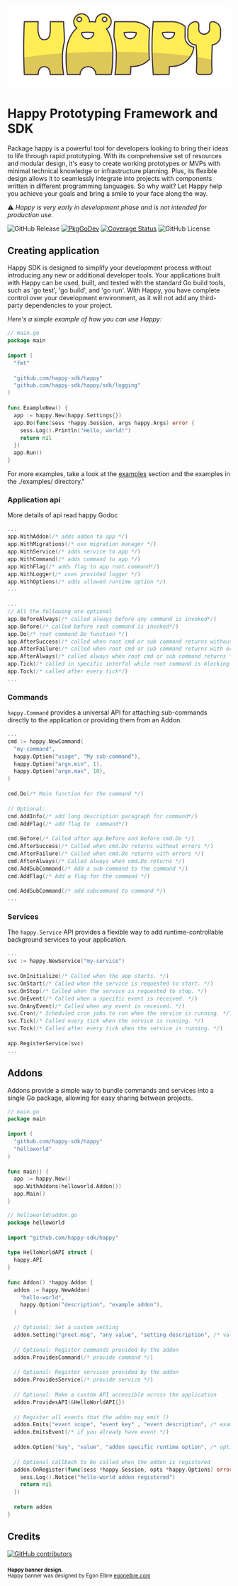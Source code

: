 ![Happy Logo](assets/images/happy.svg)

# Happy Prototyping Framework and SDK

Package happy is a powerful tool for developers looking to bring their ideas to life through rapid prototyping. With its comprehensive set of resources and modular design, it's easy to create working prototypes or MVPs with minimal technical knowledge or infrastructure planning. Plus, its flexible design allows it to seamlessly integrate into projects with components written in different programming languages. So why wait? Let Happy help you achieve your goals and bring a smile to your face along the way.

:warning: *Happy is very early in development phase and is not intended for production use.*  

![GitHub Release](https://img.shields.io/github/v/release/happy-sdk/happy) [![PkgGoDev](https://pkg.go.dev/badge/github.com/happy-sdk/happy)](https://pkg.go.dev/github.com/happy-sdk/happy) [![Coverage Status](https://coveralls.io/repos/github/happy-sdk/happy/badge.svg?branch=main)](https://coveralls.io/github/happy-sdk/happy?branch=main) ![GitHub License](https://img.shields.io/github/license/happy-sdk/happy)

## Creating application

Happy SDK is designed to simplify your development process without introducing any new or additional developer tools. Your applications built with Happy can be used, built, and tested with the standard Go build tools, such as 'go test', 'go build', and 'go run'. With Happy, you have complete control over your development environment, as it will not add any third-party dependencies to your project.

*Here's a simple example of how you can use Happy:*

```go
// main.go
package main

import (
  "fmt"

  "github.com/happy-sdk/happy"
  "github.com/happy-sdk/happy/sdk/logging"
)

func ExampleNew() {
  app := happy.New(happy.Settings{})
  app.Do(func(sess *happy.Session, args happy.Args) error {
    sess.Log().Println("Hello, world!")
    return nil
  })
  app.Run()
}

```

For more examples, take a look at the [examples](#examples) section and the examples in the ./examples/ directory."

### Application api

More details of api read happy Godoc 

```go
...
app.WithAddon(/* adds addon to app */)
app.WithMigrations(/* use migration manager */)
app.WithService(/* adds service to app */)
app.WithCommand(/* adds command to app */)
app.WithFlag(/* adds flag to app root command*/)
app.WithLogger(/* uses provided logger */)
app.WithOptions(/* adds allowed runtime option */)
...

...
// All the following are optional 
app.BeforeAlways(/* called always before any command is invoked*/)
app.Before(/* called before root command is invoked*/)
app.Do(/* root command Do function */)
app.AfterSuccess(/* called when root cmd or sub command returns without errors */)
app.AfterFailure(/* called when root cmd or sub command returns with errors */)
app.AfterAlways(/* called always when root cmd or sub command returns */)
app.Tick(/* called in specific interfal while root command is blocking */)
app.Tock(/* called after every tick*/)
...
```

### Commands

`happy.Command` provides a universal API for attaching sub-commands directly to the application or providing them from an Addon.


```go
...
cmd := happy.NewCommand(
  "my-command",
  happy.Option("usage", "My sub-command"),
  happy.Option("argn.min", 1),
  happy.Option("argn.max", 10),
)

cmd.Do(/* Main function for the command */)

// Optional:
cmd.AddInfo(/* add long description paragraph for command*/)
cmd.AddFlag(/* add flag to  command*/)

cmd.Before(/* Called after app.Before and before cmd.Do */)
cmd.AfterSuccess(/* Called when cmd.Do returns without errors */)
cmd.AfterFailure(/* Called when cmd.Do returns with errors */)
cmd.AfterAlways(/* Called always when cmd.Do returns */)
cmd.AddSubCommand(/* Add a sub-command to the command */)
cmd.AddFlag(/* Add a flag for the command */)

cmd.AddSubCommand(/* add subcommand to command */)
...
```

### Services

The `happy.Service` API provides a flexible way to add runtime-controllable background services to your application.

```go
...
svc := happy.NewService("my-service")

svc.OnInitialize(/* Called when the app starts. */)
svc.OnStart(/* Called when the service is requested to start. */)
svc.OnStop(/* Called when the service is requested to stop. */)
svc.OnEvent(/* Called when a specific event is received. */)
svc.OnAnyEvent(/* Called when any event is received. */)
svc.Cron(/* Scheduled cron jobs to run when the service is running. */)
svc.Tick(/* Called every tick when the service is running. */)
svc.Tock(/* Called after every tick when the service is running. */)

app.RegisterService(svc)
...
```

## Addons

Addons provide a simple way to bundle commands and services into a single Go package, allowing for easy sharing between projects.

```go
// main.go
package main

import (
  "github.com/happy-sdk/happy"
  "helloworld"
)

func main() {
  app := happy.New()
  app.WithAddons(helloworld.Addon())
  app.Main()
}

```

```go
// helloworld/addon.go
package helloworld

import "github.com/happy-sdk/happy"

type HelloWorldAPI struct {
  happy.API
}

func Addon() *happy.Addon {
  addon := happy.NewAddon(
    "hello-world",
    happy.Option("description", "example addon"),
  )

  // Optional: Set a custom setting
  addon.Setting("greet.msg", "any value", "setting description", /* validation func */)

  // Optional: Register commands provided by the addon
  addon.ProvidesCommand(/* provide command */)

  // Optional: Register services provided by the addon
  addon.ProvidesService(/* provide service */)

  // Optional: Make a custom API accessible across the application 
  addon.ProvidesAPI(&HelloWorldAPI{}) 

  // Register all events that the addon may emit ()
  addon.Emits("event scope", "event key" , "event description", /* example payload */)
  addon.EmitsEvent(/* if you already have event */)

  addon.Option("key", "value", "addon specific runtime option", /* optional validator*/)
  
  // Optional callback to be called when the addon is registered
  addon.OnRegister(func(sess *happy.Session, opts *happy.Options) error {
    sess.Log().Notice("hello-world addon registered")
    return nil
  })

  return addon
}
```

## Credits

[![GitHub contributors](https://img.shields.io/github/contributors/happy-sdk/happy?style=flat-square)](https://github.com/happy-sdk/happy/graphs/contributors)

<sub>**Happy banner design.**</sub>  
<sup>Happy banner was designed by Egon Elbre <a href="https://egonelbre.com/" target="_blank">egonelbre.com</a></sup>
